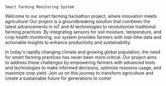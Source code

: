                                                                                                                 Smart Farming Monitoring System


Welcome to our smart farming hackathon project, where innovation meets agriculture! Our project is a groundbreaking solution that combines the latest advancements in IoT and AI technologies to revolutionize traditional farming practices. By integrating sensors for soil moisture, temperature, and crop health monitoring, our system provides farmers with real-time data and actionable insights to enhance productivity and sustainability.

In today's rapidly changing climate and growing global population, the need for smart farming practices has never been more critical. Our project aims to address these challenges by empowering farmers with advanced tools and technologies to make informed decisions, optimize resource usage, and maximize crop yield. Join us on this journey to transform agriculture and create a sustainable future for generations to come!

